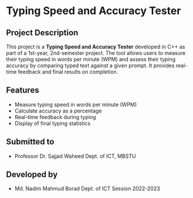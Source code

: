 # Typing Speed and Accuracy Tester

## Project Description
This project is a **Typing Speed and Accuracy Tester** developed in C++ as part of a 1st-year, 2nd-semester project. The tool allows users to measure their typing speed in words per minute (WPM) and assess their typing accuracy by comparing typed text against a given prompt. It provides real-time feedback and final results on completion.

## Features
- Measure typing speed in words per minute (WPM)
- Calculate accuracy as a percentage
- Real-time feedback during typing
- Display of final typing statistics

## Submitted to
- Professor Dr. Sajjad Waheed
Dept. of ICT, MBSTU
  
## Developed by
- Md. Nadim Mahmud Borad
  Dept. of ICT
  Session 2022-2023
